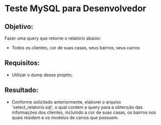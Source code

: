 # Teste MySQL para Desenvolvedor

## Objetivo:
Fazer uma query que retorne o relatório abaixo:
- Todos os clientes, cor de suas casas, seus bairros, seus carros

## Requisitos:
- Utilizar o dump desse projeto;

## Resultado:
- Conforme solicitado anteriormente, elaborei o arquivo 'select_relatorio.sql', o qual contém a query para a obtenção das informações dos clientes, incluindo a cor de suas casas, os bairros nos quais residem e os modelos de carros que possuem.
